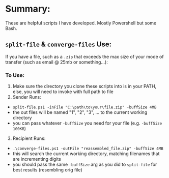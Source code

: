 # Summary:
These are helpful scripts I have developed. Mostly Powershell but some Bash.

## `split-file` & `converge-files` Use:
If you have a file, such as a `.zip` that exceeds the max size of your mode of transfer (such as email @ 25mb or something...):

### To Use:
1. Make sure the directory you clone these scripts into is in your PATH, else, you will need to invoke with full path to file
2. Sender Runs:
  - `split-file.ps1 -inFile "C:\path\to\your\file.zip" -buffSize 4MB`
  - the out files will be named "1", "2", "3", ... to the current working directory
  - you can pass whatever `-buffSize` you need for your file (e.g. `-buffSize 100KB`)
3. Recipient Runs:
  - `.\converge-files.ps1 -outFile "reassembled_file.zip" -buffSize 4MB`
  - this will search the current working directory, matching filenames that are incrementing digits
  - you should pass the same `-buffSize` arg as you did to `split-file` for best results (resembling orig file)
